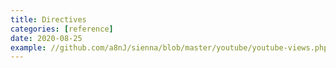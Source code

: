 ```yaml
---
title: Directives
categories: [reference]
date: 2020-08-25
example: //github.com/a8nJ/sienna/blob/master/youtube/youtube-views.php
---
```

